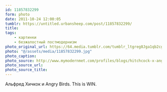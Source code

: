 ```yaml
---
id: 11857832299
form: photo
date: 2011-10-24 12:00:05
tumblr: https://untitled.urbansheep.com/post/11857832299/
title:
tags:
    - картинки
    - безжалостный постмодернизм
photo_original_url: https://64.media.tumblr.com/tumblr_ltgreg8Jga1qb2cg0o1_1280.jpg
photo: "@/assets/media/11857832299.jpg"
photo_caption:
photo_source: http://www.mymodernmet.com/profiles/blogs/hitchcock-x-angry-birds-mash-up
photo_source_url:
photo_source_title:
---
```


<p>Альфред Хичкок и Angry Birds. This is WIN.</p>
